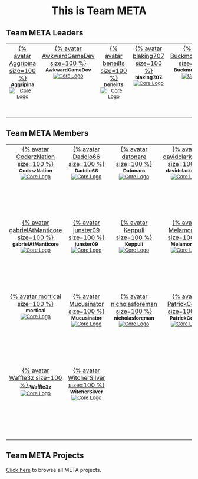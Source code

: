 <div align="center">

<h1>This is Team META</h1>

</div>

<h2>Team META Leaders</h2>

<table>
    <tr height="200" style="vertical-align: top;">
        <td align="center" style="border:none"><a href="https://github.com/Aggripina">
            {% avatar Aggripina size=100 %}
            <sub><b>Aggripina</b></sub></a>
            <br />
            <sub>
                <a href="https://www.coregames.com/user/d6d9d578840a44c79a3f05c15de23bf8" title=" Aggripina Core Profile Link" class="core-link">
                    <img src="https://www.coregames.com/CoreIcon_192x192.png" class="core-image" alt="Core Logo" />
                </a>
            </sub>
        </td>
        <td align="center" style="border:none"><a href="https://github.com/AwkwardGameDev">
            {% avatar AwkwardGameDev size=100 %}
            <sub><b>AwkwardGameDev</b></sub></a>
            <br />
            <sub>
                <a href="https://www.coregames.com/user/557d4f1ae17646579646dfd20dcb7b66" title="AwkwardGameDev Core Profile Link" class="core-link">
                    <img src="https://www.coregames.com/CoreIcon_192x192.png" class="core-image" alt="Core Logo" />
                </a>
            </sub>
        </td>
        <td align="center" style="border:none"><a href="https://github.com/beneilts">
            {% avatar beneilts size=100 %}
            <sub><b>beneilts</b></sub></a>
            <br />
            <sub>
                <a href="https://www.coregames.com/user/a136c0d1d9454d539c9932354198fc29" title="Ooccoo Core Profile Link" class="core-link">
                    <img src="https://www.coregames.com/CoreIcon_192x192.png" class="core-image" alt="Core Logo" />
                </a>
            </sub>
        </td>
        <td align="center" style="border:none"><a href="https://github.com/blaking707">
            {% avatar blaking707 size=100 %}
            <sub><b>blaking707</b></sub></a>
            <br />
            <sub>
                <a href="https://www.coregames.com/user/0ea6612ceab7456a8a3a963a94808295" title="blaking707 Core Profile Link" class="core-link">
                    <img src="https://www.coregames.com/CoreIcon_192x192.png" class="core-image" alt="Core Logo" />
                </a>
            </sub>
        </td>
        <td align="center" style="border:none"><a href="https://github.com/BuckmonsterCORE">
            {% avatar BuckmonsterCORE size=100 %}
            <sub><b>BuckmonsterCORE</b></sub></a>
            <br />
            <sub>
                <a href="https://www.coregames.com/user/901b7628983c4c8db4282f24afeda57a" title="Buckmonster Core Profile Link" class="core-link">
                    <img src="https://www.coregames.com/CoreIcon_192x192.png" class="core-image" alt="Core Logo" />
                </a>
            </sub>
        </td>
    </tr>
</table>

<h2>Team META Members</h2>

<table>
    <tr height="200" style="vertical-align: top;">
        <td align="center" style="border:none"><a href="https://github.com/CoderzNation">
            {% avatar CoderzNation size=100 %}
            <sub><b>CoderzNation</b></sub></a>
            <br />
            <sub>
                <a href="https://www.coregames.com/user/d5daea732ee3422fbe85aecb900e73ec" title="Coderz Core Profile Link" class="core-link">
                    <img src="https://www.coregames.com/CoreIcon_192x192.png" class="core-image" alt="Core Logo" />
                </a>
            </sub>
        </td>
        <td align="center" style="border:none"><a href="https://github.com/Daddio66">
            {% avatar Daddio66 size=100 %}
            <sub><b>Daddio66</b></sub></a>
            <br />
            <sub>
                <a href="https://www.coregames.com/user/1f0588bf88d14c258d7384902f71f132" title="Daddio Core Profile Link" class="core-link">
                    <img src="https://www.coregames.com/CoreIcon_192x192.png" class="core-image" alt="Core Logo" />
                </a>
            </sub>
        </td>
        <td align="center" style="border:none"><a href="https://github.com/datonare">
            {% avatar datonare size=100 %}
            <sub><b>Datonare</b></sub></a>
            <br />
            <sub>
                <a href="https://www.coregames.com/user/0b63f4ffba9c4518b50e4f815a9ec51a" title="Datonare Core Profile Link" class="core-link">
                    <img src="https://www.coregames.com/CoreIcon_192x192.png" class="core-image" alt="Core Logo" />
                </a>
            </sub>
        </td>
        <td align="center" style="border:none"><a href="https://github.com/davidclarkdivide">
            {% avatar davidclarkdivide size=100 %}
            <sub><b>davidclarkdivide</b></sub></a>
            <br />
            <sub>
                <a href="https://www.coregames.com/user/eaba4947069846dbb72fc5efb0f04f47" title="Divide Core Profile Link" class="core-link">
                    <img src="https://www.coregames.com/CoreIcon_192x192.png" class="core-image" alt="Core Logo" />
                </a>
            </sub>
        </td>
        <td align="center" style="border:none"><a href="https://github.com/edmedina1">
            {% avatar edmedina1 size=100 %}
            <sub><b>edmedina1</b></sub></a>
            <br />
            <sub>
                <a href="https://www.coregames.com/user/df38a4dc4cf245e48f6b961570137dc2" title="KidEgg Core Profile Link" class="core-link">
                    <img src="https://www.coregames.com/CoreIcon_192x192.png" class="core-image" alt="Core Logo" />
                </a>
            </sub>
        </td>
        <td align="center" style="border:none"><a href="https://github.com/emtastik">
            {% avatar emtastik size=100 %}
            <sub><b>emtastik</b></sub></a>
            <br />
            <sub>
                <a href="https://www.coregames.com/user/1bb46017e7794546b00b24b93ea9190e" title="emtastik Core Profile Link" class="core-link">
                    <img src="https://www.coregames.com/CoreIcon_192x192.png" class="core-image" alt="Core Logo" />
                </a>
            </sub>
        </td>
    </tr>
    <tr height="200" style="vertical-align: top;">
        <td align="center" style="border:none"><a href="https://github.com/gabrielAtManticore">
            {% avatar gabrielAtManticore size=100 %}
            <sub><b>gabrielAtManticore</b></sub></a>
            <br />
            <sub>
                <a href="https://www.coregames.com/user/b4c6e32137e54571814b5e8f27aa2fcd" title="standardcombo Core Profile Link" class="core-link">
                    <img src="https://www.coregames.com/CoreIcon_192x192.png" class="core-image" alt="Core Logo" />
                </a>
            </sub>
        </td>
        <td align="center" style="border:none"><a href="https://github.com/junster09">
            {% avatar junster09 size=100 %}
            <sub><b>junster09</b></sub></a>
            <br />
            <sub>
                <a href="https://www.coregames.com/user/eea739085f20445392c0ab999ab87bb6" title="Aj Core Profile Link" class="core-link">
                    <img src="https://www.coregames.com/CoreIcon_192x192.png" class="core-image" alt="Core Logo" />
                </a>
            </sub>
        </td>
        <td align="center" style="border:none"><a href="https://github.com/Keppuli">
            {% avatar Keppuli size=100 %}
            <sub><b>Keppuli</b></sub></a>
            <br />
            <sub>
                <a href="https://www.coregames.com/user/1f3edd620c904e30a4e0223dd64bcc2a" title="Keppu Core Profile Link" class="core-link">
                    <img src="https://www.coregames.com/CoreIcon_192x192.png" class="core-image" alt="Core Logo" />
                </a>
            </sub>
        </td>
        <td align="center" style="border:none"><a href="https://github.com/Melamoryxq">
            {% avatar Melamoryxq size=100 %}
            <sub><b>Melamoryxq</b></sub></a>
            <br />
            <sub>
                <a href="https://www.coregames.com/user/9cc8d222e6d14da68dc2ba0a9a4f0439" title="Melamoryxq Core Profile Link" class="core-link">
                    <img src="https://www.coregames.com/CoreIcon_192x192.png" class="core-image" alt="Core Logo" />
                </a>
            </sub>
        </td>
        <td align="center" style="border:none"><a href="https://github.com/MJC782">
            {% avatar MJC782 size=100 %}
            <sub><b>MJC782</b></sub></a>
            <br />
            <sub>
                <a href="https://www.coregames.com/user/91166471c6ea4d17be6772da4973e6b7" title="mjcortes782 Core Profile Link" class="core-link">
                    <img src="https://www.coregames.com/CoreIcon_192x192.png" class="core-image" alt="Core Logo" />
                </a>
            </sub>
        </td>
        <td align="center" style="border:none"><a href="https://github.com/Montoli">
            {% avatar Montoli size=100 %}
            <sub><b>Montoli</b></sub></a>
            <br />
            <sub>
                <a href="https://www.coregames.com/user/d97586e1f850481da13ee26d5cbddc02" title="Chris Core Profile Link" class="core-link">
                    <img src="https://www.coregames.com/CoreIcon_192x192.png" class="core-image" alt="Core Logo" />
                </a>
            </sub>
        </td>
    </tr>
    <tr height="200" style="vertical-align: top;">
        <td align="center" style="border:none"><a href="https://github.com/morticai">
            {% avatar morticai size=100 %}
            <sub><b>morticai</b></sub></a>
            <br />
            <sub>
                <a href="https://www.coregames.com/user/d1073dbcc404405cbef8ce728e53d380" title="Morticai Core Profile Link" class="core-link">
                    <img src="https://www.coregames.com/CoreIcon_192x192.png" class="core-image" alt="Core Logo" />
                </a>
            </sub>
        </td>
         <td align="center" style="border:none"><a href="https://github.com/Mucusinator">
            {% avatar Mucusinator size=100 %}
            <sub><b>Mucusinator</b></sub></a>
            <br />
            <sub>
                <a href="https://www.coregames.com/user/94d3fd50c4824f019421895ec8dbf099" title="Mucusinator Core Profile Link" class="core-link">
                    <img src="https://www.coregames.com/CoreIcon_192x192.png" class="core-image" alt="Core Logo" />
                </a>
            </sub>
        </td>
        <td align="center" style="border:none"><a href="https://github.com/nicholasforeman">
            {% avatar nicholasforeman size=100 %}
            <sub><b>nicholasforeman</b></sub></a>
            <br />
            <sub>
                <a href="https://www.coregames.com/user/f9df3457225741c89209f6d484d0eba8" title="nicholasforeman Core Profile Link" class="core-link">
                    <img src="https://www.coregames.com/CoreIcon_192x192.png" class="core-image" alt="Core Logo" />
                </a>
            </sub>
        </td>
        <td align="center" style="border:none"><a href="https://github.com/PatrickCosim">
            {% avatar PatrickCosim size=100 %}
            <sub><b>PatrickCosim</b></sub></a>
            <br />
            <sub>
                <a href="https://www.coregames.com/user/385b45d7abdb499f8664c6cb01df521b" title="estlogic Core Profile Link" class="core-link">
                    <img src="https://www.coregames.com/CoreIcon_192x192.png" class="core-image" alt="Core Logo" />
                </a>
            </sub>
        </td>
        <td align="center" style="border:none"><a href="https://github.com/Rolok">
            {% avatar Rolok size=100 %}
            <sub><b>Rolok</b></sub></a>
            <br />
            <sub>
                <a href="https://www.coregames.com/user/1f67a03d5a8f478b993aad1c79b45640" title="Rolok Core Profile Link" class="core-link">
                    <img src="https://www.coregames.com/CoreIcon_192x192.png" class="core-image" alt="Core Logo" />
                </a>
            </sub>
        </td>
        <td align="center" style="border:none"><a href="https://github.com/ryancgrant">
            {% avatar ryancgrant size=100 %}
            <sub><b>ryancgrant</b></sub></a>
            <br />
            <sub>
                <a href="https://www.coregames.com/user/400d8e7acb154e5bb64368411824b61d" title="Bigglebuns Core Profile Link" class="core-link">
                    <img src="https://www.coregames.com/CoreIcon_192x192.png" class="core-image" alt="Core Logo" />
                </a>
            </sub>
        </td>
    </tr>
    <tr height="200" style="vertical-align: top;">
        <td align="center" style="border:none"><a href="https://github.com/Waffle3z">
            {% avatar Waffle3z size=100 %}
            <sub><b>Waffle3z</b></sub></a>
            <br />
            <sub>
                <a href="https://www.coregames.com/user/581ff579fd864966aec56450754db1fb" title="Waffle Core Profile Link" class="core-link">
                    <img src="https://www.coregames.com/CoreIcon_192x192.png" class="core-image" alt="Core Logo" />
                </a>
            </sub>
        </td>
        <td align="center" style="border:none"><a href="https://github.com/WitcherSilver">
            {% avatar WitcherSilver size=100 %}
            <sub><b>WitcherSilver</b></sub></a>
            <br />
            <sub>
                <a href="https://www.coregames.com/user/e730c40ae54d4c588658667927acc6d8" title="WitcherSilver Core Profile Link" class="core-link">
                    <img src="https://www.coregames.com/CoreIcon_192x192.png" class="core-image" alt="Core Logo" />
                </a>
            </sub>
        </td>
    </tr>
</table>

<h2>Team META Projects</h2>

<a href="https://github.com/Core-Team-META" title="META Organization on GitHub">Click here</a> to browse all META projects.
